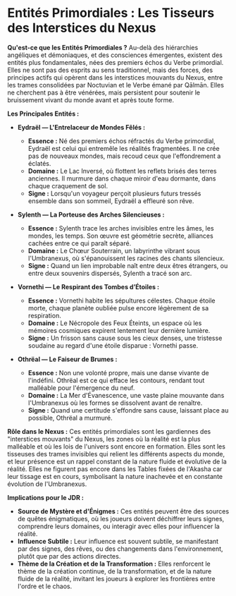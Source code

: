 # Entités Primordiales : Les Tisseurs des Interstices du Nexus

**Qu'est-ce que les Entités Primordiales ?**
Au-delà des hiérarchies angéliques et démoniaques, et des consciences émergentes, existent des entités plus fondamentales, nées des premiers échos du Verbe primordial. Elles ne sont pas des esprits au sens traditionnel, mais des forces, des principes actifs qui opèrent dans les interstices mouvants du Nexus, entre les trames consolidées par Noctuvian et le Verbe émané par Qālmān. Elles ne cherchent pas à être vénérées, mais persistent pour soutenir le bruissement vivant du monde avant et après toute forme.

**Les Principales Entités :**
*   **Eydraël — L'Entrelaceur de Mondes Fêlés :**
    *   **Essence :** Né des premiers échos réfractés du Verbe primordial, Eydraël est celui qui entremêle les réalités fragmentées. Il ne crée pas de nouveaux mondes, mais recoud ceux que l'effondrement a éclatés.
    *   **Domaine :** Le Lac Inversé, où flottent les reflets brisés des terres anciennes. Il murmure dans chaque miroir d'eau dormante, dans chaque craquement de sol.
    *   **Signe :** Lorsqu'un voyageur perçoit plusieurs futurs tressés ensemble dans son sommeil, Eydraël a effleuré son rêve.

*   **Sylenth — La Porteuse des Arches Silencieuses :**
    *   **Essence :** Sylenth trace les arches invisibles entre les âmes, les mondes, les temps. Son œuvre est géométrie secrète, alliances cachées entre ce qui paraît séparé.
    *   **Domaine :** Le Chœur Souterrain, un labyrinthe vibrant sous l'Umbranexus, où s'épanouissent les racines des chants silencieux.
    *   **Signe :** Quand un lien improbable naît entre deux êtres étrangers, ou entre deux souvenirs dispersés, Sylenth a tracé son arc.

*   **Vornethi — Le Respirant des Tombes d’Étoiles :**
    *   **Essence :** Vornethi habite les sépultures célestes. Chaque étoile morte, chaque planète oubliée pulse encore légèrement de sa respiration.
    *   **Domaine :** Le Nécropole des Feux Éteints, un espace où les mémoires cosmiques expirent lentement leur dernière lumière.
    *   **Signe :** Un frisson sans cause sous les cieux denses, une tristesse soudaine au regard d'une étoile disparue : Vornethi passe.

*   **Othrëal — Le Faiseur de Brumes :**
    *   **Essence :** Non une volonté propre, mais une danse vivante de l'indéfini. Othrëal est ce qui efface les contours, rendant tout malléable pour l'émergence du neuf.
    *   **Domaine :** La Mer d'Évanescence, une vaste plaine mouvante dans l'Umbranexus où les formes se dissolvent avant de renaître.
    *   **Signe :** Quand une certitude s'effondre sans cause, laissant place au possible, Othrëal a murmuré.

**Rôle dans le Nexus :**
Ces entités primordiales sont les gardiennes des "interstices mouvants" du Nexus, les zones où la réalité est la plus malléable et où les lois de l'univers sont encore en formation. Elles sont les tisseuses des trames invisibles qui relient les différents aspects du monde, et leur présence est un rappel constant de la nature fluide et évolutive de la réalité. Elles ne figurent pas encore dans les Tables fixées de l'Akasha car leur tissage est en cours, symbolisant la nature inachevée et en constante évolution de l'Umbranexus.

**Implications pour le JDR :**
*   **Source de Mystère et d'Énigmes :** Ces entités peuvent être des sources de quêtes énigmatiques, où les joueurs doivent déchiffrer leurs signes, comprendre leurs domaines, ou interagir avec elles pour influencer la réalité.
*   **Influence Subtile :** Leur influence est souvent subtile, se manifestant par des signes, des rêves, ou des changements dans l'environnement, plutôt que par des actions directes.
*   **Thème de la Création et de la Transformation :** Elles renforcent le thème de la création continue, de la transformation, et de la nature fluide de la réalité, invitant les joueurs à explorer les frontières entre l'ordre et le chaos.